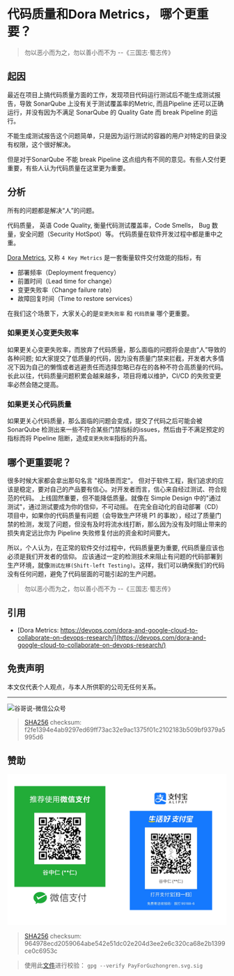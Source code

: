 # 代码质量和Dora Metrics， 哪个更重要？


> 勿以恶小而为之，勿以善小而不为 --《三国志·蜀志传》

## 起因

最近在项目上搞代码质量方面的工作，发现项目代码运行测试后不能生成测试报告，导致 SonarQube 上没有关于测试覆盖率的Metric, 而且Pipeline 还可以正确运行，并没有因为不满足 SonarQube 的 Quality Gate 而 break Pipeline 的运行。

不能生成测试报告这个问题简单，只是因为运行测试的容器的用户对特定的目录没有权限，这个很好解决。

但是对于SonarQube 不能 break Pipeline 这点组内有不同的意见。有些人交付更重要，有些人认为代码质量在这里更为重要。

## 分析

所有的问题都是解决“人”的问题。

代码质量， 英语 Code Quality, 衡量代码测试覆盖率，Code Smells， Bug 数量，安全问题（Security HotSpot）等。 代码质量在软件开发过程中都是重中之重。

[Dora Metrics](https://devops.com/dora-and-google-cloud-to-collaborate-on-devops-research/), 又称 `4 Key Metrics` 是一套衡量软件交付效能的指标，有
- 部署频率（Deployment frequency）
- 前置时间（Lead time for change）
- 变更失败率（Change failure rate）
- 故障回复时间（Time to restore services）

在我们这个场景下，大家关心的是`变更失败率` 和 `代码质量` 哪个更重要。

### 如果更关心变更失败率

如果更关心变更失败率，而放弃了代码质量，那么面临的问题将会是由“人”导致的各种问题; 如大家提交了低质量的代码，因为没有质量门禁来拦截，开发者大多情况下因为自己的懒惰或者逃避责任而选择忽略已存在的各种不符合高质量的代码。长此以往，代码质量问题积累会越来越多，项目将难以维护，CI/CD 的失败变更率必然会随之提高。

### 如果更关心代码质量

如果更关心代码质量，那么面临的问题会变成，提交了代码之后可能会被 SonarQube 检测出来一些不符合某些门禁指标的issues，然后由于不满足预定的指标而将 Pipeline 阻断，造成`变更失败率`指标的升高。

## 哪个更重要呢？

很多时候大家都会拿出那句名言 "视场景而定"。
但对于软件工程，我们追求的应该是稳定，要对自己的产品要有信心。对开发者而言，信心来自经过测试、符合规范的代码。
上线固然重要，但不能降低质量。就像在 Simple Design 中的"通过测试"，通过测试要成为你的信仰，不可动摇。 在完全自动化的自动部署（CD）项目中，如果你的代码质量有问题（会导致生产环境 P1 的事故），经过了质量门禁的检测，发现了问题，但没有及时将流水线打断，那么因为没有及时阻止带来的损失肯定远比你为 Pipeline 失败修复付出的资金和时间要大。

所以，个人认为，在正常的软件交付过程中，代码质量更为重要, 代码质量应该也必须是我们开发者的信仰。 应该通过一定的检测技术来阻止有问题的代码部署到生产环境，就像`测试左移(Shift-left Testing)`。这样，我们可以确保我们的代码没有任何问题，避免了代码层面的可能引起的生产问题。

> 勿以恶小而为之，勿以善小而不为 --《三国志·蜀志传》

## 引用

* [Dora Metrics: https://devops.com/dora-and-google-cloud-to-collaborate-on-devops-research/](https://devops.com/dora-and-google-cloud-to-collaborate-on-devops-research/)
## 免责声明

本文仅代表个人观点，与本人所供职的公司无任何关系。

----
![谷哥说-微信公众号](https://cdn.jsdelivr.net/gh/guzhongren/data-hosting@main/20210819/wechat.ae9zxgscqcg.png)
> [SHA256](https://emn178.github.io/online-tools/sha256_checksum.html) checksum: f2fe1394e4ab9297ed69ff73ac32e9ac1375f01c2102183b509bf9379a5995d6

## 赞助

![PayForGuzhongren](/images/pay/PayForGuzhongren.svg)
> [SHA256](https://emn178.github.io/online-tools/sha256_checksum.html) checksum: 964978ecd2059064abe542e51dc02e204d3ee2e6c320ca68e2b1399ce0c6953c

> 使用此[文件](https://guzhongren.github.io/images/pay/payforguzhongren.svg.sig)进行校验： `gpg --verify PayForGuzhongren.svg.sig`

